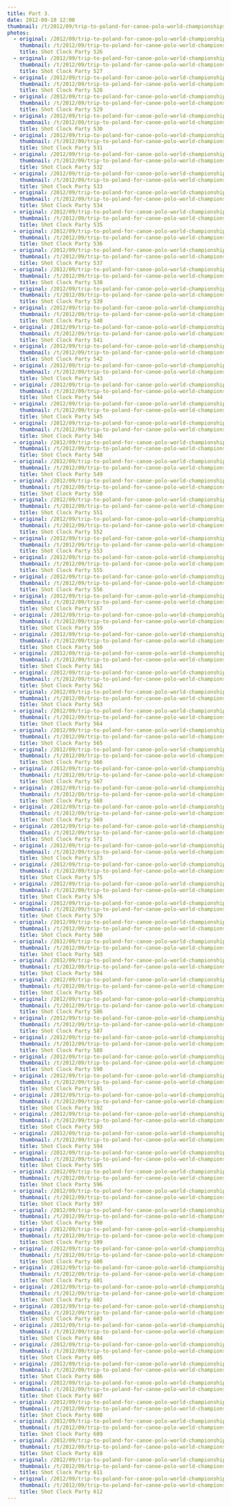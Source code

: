 ```yaml
---
title: Part 3.
date: 2012-09-10 12:00
thumbnail: /t/2012/09/trip-to-poland-for-canoe-polo-world-championships/world-championships/shot-clock-party/part-3/shot-clock-party-526.jpg
photos:
  - original: /2012/09/trip-to-poland-for-canoe-polo-world-championships/world-championships/shot-clock-party/part-3/shot-clock-party-526.jpg
    thumbnail: /t/2012/09/trip-to-poland-for-canoe-polo-world-championships/world-championships/shot-clock-party/part-3/shot-clock-party-526.jpg
    title: Shot Clock Party 526
  - original: /2012/09/trip-to-poland-for-canoe-polo-world-championships/world-championships/shot-clock-party/part-3/shot-clock-party-527.jpg
    thumbnail: /t/2012/09/trip-to-poland-for-canoe-polo-world-championships/world-championships/shot-clock-party/part-3/shot-clock-party-527.jpg
    title: Shot Clock Party 527
  - original: /2012/09/trip-to-poland-for-canoe-polo-world-championships/world-championships/shot-clock-party/part-3/shot-clock-party-528.jpg
    thumbnail: /t/2012/09/trip-to-poland-for-canoe-polo-world-championships/world-championships/shot-clock-party/part-3/shot-clock-party-528.jpg
    title: Shot Clock Party 528
  - original: /2012/09/trip-to-poland-for-canoe-polo-world-championships/world-championships/shot-clock-party/part-3/shot-clock-party-529.jpg
    thumbnail: /t/2012/09/trip-to-poland-for-canoe-polo-world-championships/world-championships/shot-clock-party/part-3/shot-clock-party-529.jpg
    title: Shot Clock Party 529
  - original: /2012/09/trip-to-poland-for-canoe-polo-world-championships/world-championships/shot-clock-party/part-3/shot-clock-party-530.jpg
    thumbnail: /t/2012/09/trip-to-poland-for-canoe-polo-world-championships/world-championships/shot-clock-party/part-3/shot-clock-party-530.jpg
    title: Shot Clock Party 530
  - original: /2012/09/trip-to-poland-for-canoe-polo-world-championships/world-championships/shot-clock-party/part-3/shot-clock-party-531.jpg
    thumbnail: /t/2012/09/trip-to-poland-for-canoe-polo-world-championships/world-championships/shot-clock-party/part-3/shot-clock-party-531.jpg
    title: Shot Clock Party 531
  - original: /2012/09/trip-to-poland-for-canoe-polo-world-championships/world-championships/shot-clock-party/part-3/shot-clock-party-532.jpg
    thumbnail: /t/2012/09/trip-to-poland-for-canoe-polo-world-championships/world-championships/shot-clock-party/part-3/shot-clock-party-532.jpg
    title: Shot Clock Party 532
  - original: /2012/09/trip-to-poland-for-canoe-polo-world-championships/world-championships/shot-clock-party/part-3/shot-clock-party-533.jpg
    thumbnail: /t/2012/09/trip-to-poland-for-canoe-polo-world-championships/world-championships/shot-clock-party/part-3/shot-clock-party-533.jpg
    title: Shot Clock Party 533
  - original: /2012/09/trip-to-poland-for-canoe-polo-world-championships/world-championships/shot-clock-party/part-3/shot-clock-party-534.jpg
    thumbnail: /t/2012/09/trip-to-poland-for-canoe-polo-world-championships/world-championships/shot-clock-party/part-3/shot-clock-party-534.jpg
    title: Shot Clock Party 534
  - original: /2012/09/trip-to-poland-for-canoe-polo-world-championships/world-championships/shot-clock-party/part-3/shot-clock-party-535.jpg
    thumbnail: /t/2012/09/trip-to-poland-for-canoe-polo-world-championships/world-championships/shot-clock-party/part-3/shot-clock-party-535.jpg
    title: Shot Clock Party 535
  - original: /2012/09/trip-to-poland-for-canoe-polo-world-championships/world-championships/shot-clock-party/part-3/shot-clock-party-536.jpg
    thumbnail: /t/2012/09/trip-to-poland-for-canoe-polo-world-championships/world-championships/shot-clock-party/part-3/shot-clock-party-536.jpg
    title: Shot Clock Party 536
  - original: /2012/09/trip-to-poland-for-canoe-polo-world-championships/world-championships/shot-clock-party/part-3/shot-clock-party-537.jpg
    thumbnail: /t/2012/09/trip-to-poland-for-canoe-polo-world-championships/world-championships/shot-clock-party/part-3/shot-clock-party-537.jpg
    title: Shot Clock Party 537
  - original: /2012/09/trip-to-poland-for-canoe-polo-world-championships/world-championships/shot-clock-party/part-3/shot-clock-party-538.jpg
    thumbnail: /t/2012/09/trip-to-poland-for-canoe-polo-world-championships/world-championships/shot-clock-party/part-3/shot-clock-party-538.jpg
    title: Shot Clock Party 538
  - original: /2012/09/trip-to-poland-for-canoe-polo-world-championships/world-championships/shot-clock-party/part-3/shot-clock-party-539.jpg
    thumbnail: /t/2012/09/trip-to-poland-for-canoe-polo-world-championships/world-championships/shot-clock-party/part-3/shot-clock-party-539.jpg
    title: Shot Clock Party 539
  - original: /2012/09/trip-to-poland-for-canoe-polo-world-championships/world-championships/shot-clock-party/part-3/shot-clock-party-540.jpg
    thumbnail: /t/2012/09/trip-to-poland-for-canoe-polo-world-championships/world-championships/shot-clock-party/part-3/shot-clock-party-540.jpg
    title: Shot Clock Party 540
  - original: /2012/09/trip-to-poland-for-canoe-polo-world-championships/world-championships/shot-clock-party/part-3/shot-clock-party-541.jpg
    thumbnail: /t/2012/09/trip-to-poland-for-canoe-polo-world-championships/world-championships/shot-clock-party/part-3/shot-clock-party-541.jpg
    title: Shot Clock Party 541
  - original: /2012/09/trip-to-poland-for-canoe-polo-world-championships/world-championships/shot-clock-party/part-3/shot-clock-party-542.jpg
    thumbnail: /t/2012/09/trip-to-poland-for-canoe-polo-world-championships/world-championships/shot-clock-party/part-3/shot-clock-party-542.jpg
    title: Shot Clock Party 542
  - original: /2012/09/trip-to-poland-for-canoe-polo-world-championships/world-championships/shot-clock-party/part-3/shot-clock-party-543.jpg
    thumbnail: /t/2012/09/trip-to-poland-for-canoe-polo-world-championships/world-championships/shot-clock-party/part-3/shot-clock-party-543.jpg
    title: Shot Clock Party 543
  - original: /2012/09/trip-to-poland-for-canoe-polo-world-championships/world-championships/shot-clock-party/part-3/shot-clock-party-544.jpg
    thumbnail: /t/2012/09/trip-to-poland-for-canoe-polo-world-championships/world-championships/shot-clock-party/part-3/shot-clock-party-544.jpg
    title: Shot Clock Party 544
  - original: /2012/09/trip-to-poland-for-canoe-polo-world-championships/world-championships/shot-clock-party/part-3/shot-clock-party-545.jpg
    thumbnail: /t/2012/09/trip-to-poland-for-canoe-polo-world-championships/world-championships/shot-clock-party/part-3/shot-clock-party-545.jpg
    title: Shot Clock Party 545
  - original: /2012/09/trip-to-poland-for-canoe-polo-world-championships/world-championships/shot-clock-party/part-3/shot-clock-party-546.jpg
    thumbnail: /t/2012/09/trip-to-poland-for-canoe-polo-world-championships/world-championships/shot-clock-party/part-3/shot-clock-party-546.jpg
    title: Shot Clock Party 546
  - original: /2012/09/trip-to-poland-for-canoe-polo-world-championships/world-championships/shot-clock-party/part-3/shot-clock-party-548.jpg
    thumbnail: /t/2012/09/trip-to-poland-for-canoe-polo-world-championships/world-championships/shot-clock-party/part-3/shot-clock-party-548.jpg
    title: Shot Clock Party 548
  - original: /2012/09/trip-to-poland-for-canoe-polo-world-championships/world-championships/shot-clock-party/part-3/shot-clock-party-549.jpg
    thumbnail: /t/2012/09/trip-to-poland-for-canoe-polo-world-championships/world-championships/shot-clock-party/part-3/shot-clock-party-549.jpg
    title: Shot Clock Party 549
  - original: /2012/09/trip-to-poland-for-canoe-polo-world-championships/world-championships/shot-clock-party/part-3/shot-clock-party-550.jpg
    thumbnail: /t/2012/09/trip-to-poland-for-canoe-polo-world-championships/world-championships/shot-clock-party/part-3/shot-clock-party-550.jpg
    title: Shot Clock Party 550
  - original: /2012/09/trip-to-poland-for-canoe-polo-world-championships/world-championships/shot-clock-party/part-3/shot-clock-party-551.jpg
    thumbnail: /t/2012/09/trip-to-poland-for-canoe-polo-world-championships/world-championships/shot-clock-party/part-3/shot-clock-party-551.jpg
    title: Shot Clock Party 551
  - original: /2012/09/trip-to-poland-for-canoe-polo-world-championships/world-championships/shot-clock-party/part-3/shot-clock-party-552.jpg
    thumbnail: /t/2012/09/trip-to-poland-for-canoe-polo-world-championships/world-championships/shot-clock-party/part-3/shot-clock-party-552.jpg
    title: Shot Clock Party 552
  - original: /2012/09/trip-to-poland-for-canoe-polo-world-championships/world-championships/shot-clock-party/part-3/shot-clock-party-553.jpg
    thumbnail: /t/2012/09/trip-to-poland-for-canoe-polo-world-championships/world-championships/shot-clock-party/part-3/shot-clock-party-553.jpg
    title: Shot Clock Party 553
  - original: /2012/09/trip-to-poland-for-canoe-polo-world-championships/world-championships/shot-clock-party/part-3/shot-clock-party-555.jpg
    thumbnail: /t/2012/09/trip-to-poland-for-canoe-polo-world-championships/world-championships/shot-clock-party/part-3/shot-clock-party-555.jpg
    title: Shot Clock Party 555
  - original: /2012/09/trip-to-poland-for-canoe-polo-world-championships/world-championships/shot-clock-party/part-3/shot-clock-party-556.jpg
    thumbnail: /t/2012/09/trip-to-poland-for-canoe-polo-world-championships/world-championships/shot-clock-party/part-3/shot-clock-party-556.jpg
    title: Shot Clock Party 556
  - original: /2012/09/trip-to-poland-for-canoe-polo-world-championships/world-championships/shot-clock-party/part-3/shot-clock-party-557.jpg
    thumbnail: /t/2012/09/trip-to-poland-for-canoe-polo-world-championships/world-championships/shot-clock-party/part-3/shot-clock-party-557.jpg
    title: Shot Clock Party 557
  - original: /2012/09/trip-to-poland-for-canoe-polo-world-championships/world-championships/shot-clock-party/part-3/shot-clock-party-559.jpg
    thumbnail: /t/2012/09/trip-to-poland-for-canoe-polo-world-championships/world-championships/shot-clock-party/part-3/shot-clock-party-559.jpg
    title: Shot Clock Party 559
  - original: /2012/09/trip-to-poland-for-canoe-polo-world-championships/world-championships/shot-clock-party/part-3/shot-clock-party-560.jpg
    thumbnail: /t/2012/09/trip-to-poland-for-canoe-polo-world-championships/world-championships/shot-clock-party/part-3/shot-clock-party-560.jpg
    title: Shot Clock Party 560
  - original: /2012/09/trip-to-poland-for-canoe-polo-world-championships/world-championships/shot-clock-party/part-3/shot-clock-party-561.jpg
    thumbnail: /t/2012/09/trip-to-poland-for-canoe-polo-world-championships/world-championships/shot-clock-party/part-3/shot-clock-party-561.jpg
    title: Shot Clock Party 561
  - original: /2012/09/trip-to-poland-for-canoe-polo-world-championships/world-championships/shot-clock-party/part-3/shot-clock-party-562.jpg
    thumbnail: /t/2012/09/trip-to-poland-for-canoe-polo-world-championships/world-championships/shot-clock-party/part-3/shot-clock-party-562.jpg
    title: Shot Clock Party 562
  - original: /2012/09/trip-to-poland-for-canoe-polo-world-championships/world-championships/shot-clock-party/part-3/shot-clock-party-563.jpg
    thumbnail: /t/2012/09/trip-to-poland-for-canoe-polo-world-championships/world-championships/shot-clock-party/part-3/shot-clock-party-563.jpg
    title: Shot Clock Party 563
  - original: /2012/09/trip-to-poland-for-canoe-polo-world-championships/world-championships/shot-clock-party/part-3/shot-clock-party-564.jpg
    thumbnail: /t/2012/09/trip-to-poland-for-canoe-polo-world-championships/world-championships/shot-clock-party/part-3/shot-clock-party-564.jpg
    title: Shot Clock Party 564
  - original: /2012/09/trip-to-poland-for-canoe-polo-world-championships/world-championships/shot-clock-party/part-3/shot-clock-party-565.jpg
    thumbnail: /t/2012/09/trip-to-poland-for-canoe-polo-world-championships/world-championships/shot-clock-party/part-3/shot-clock-party-565.jpg
    title: Shot Clock Party 565
  - original: /2012/09/trip-to-poland-for-canoe-polo-world-championships/world-championships/shot-clock-party/part-3/shot-clock-party-566.jpg
    thumbnail: /t/2012/09/trip-to-poland-for-canoe-polo-world-championships/world-championships/shot-clock-party/part-3/shot-clock-party-566.jpg
    title: Shot Clock Party 566
  - original: /2012/09/trip-to-poland-for-canoe-polo-world-championships/world-championships/shot-clock-party/part-3/shot-clock-party-567.jpg
    thumbnail: /t/2012/09/trip-to-poland-for-canoe-polo-world-championships/world-championships/shot-clock-party/part-3/shot-clock-party-567.jpg
    title: Shot Clock Party 567
  - original: /2012/09/trip-to-poland-for-canoe-polo-world-championships/world-championships/shot-clock-party/part-3/shot-clock-party-568.jpg
    thumbnail: /t/2012/09/trip-to-poland-for-canoe-polo-world-championships/world-championships/shot-clock-party/part-3/shot-clock-party-568.jpg
    title: Shot Clock Party 568
  - original: /2012/09/trip-to-poland-for-canoe-polo-world-championships/world-championships/shot-clock-party/part-3/shot-clock-party-569.jpg
    thumbnail: /t/2012/09/trip-to-poland-for-canoe-polo-world-championships/world-championships/shot-clock-party/part-3/shot-clock-party-569.jpg
    title: Shot Clock Party 569
  - original: /2012/09/trip-to-poland-for-canoe-polo-world-championships/world-championships/shot-clock-party/part-3/shot-clock-party-571.jpg
    thumbnail: /t/2012/09/trip-to-poland-for-canoe-polo-world-championships/world-championships/shot-clock-party/part-3/shot-clock-party-571.jpg
    title: Shot Clock Party 571
  - original: /2012/09/trip-to-poland-for-canoe-polo-world-championships/world-championships/shot-clock-party/part-3/shot-clock-party-573.jpg
    thumbnail: /t/2012/09/trip-to-poland-for-canoe-polo-world-championships/world-championships/shot-clock-party/part-3/shot-clock-party-573.jpg
    title: Shot Clock Party 573
  - original: /2012/09/trip-to-poland-for-canoe-polo-world-championships/world-championships/shot-clock-party/part-3/shot-clock-party-575.jpg
    thumbnail: /t/2012/09/trip-to-poland-for-canoe-polo-world-championships/world-championships/shot-clock-party/part-3/shot-clock-party-575.jpg
    title: Shot Clock Party 575
  - original: /2012/09/trip-to-poland-for-canoe-polo-world-championships/world-championships/shot-clock-party/part-3/shot-clock-party-576.jpg
    thumbnail: /t/2012/09/trip-to-poland-for-canoe-polo-world-championships/world-championships/shot-clock-party/part-3/shot-clock-party-576.jpg
    title: Shot Clock Party 576
  - original: /2012/09/trip-to-poland-for-canoe-polo-world-championships/world-championships/shot-clock-party/part-3/shot-clock-party-579.jpg
    thumbnail: /t/2012/09/trip-to-poland-for-canoe-polo-world-championships/world-championships/shot-clock-party/part-3/shot-clock-party-579.jpg
    title: Shot Clock Party 579
  - original: /2012/09/trip-to-poland-for-canoe-polo-world-championships/world-championships/shot-clock-party/part-3/shot-clock-party-580.jpg
    thumbnail: /t/2012/09/trip-to-poland-for-canoe-polo-world-championships/world-championships/shot-clock-party/part-3/shot-clock-party-580.jpg
    title: Shot Clock Party 580
  - original: /2012/09/trip-to-poland-for-canoe-polo-world-championships/world-championships/shot-clock-party/part-3/shot-clock-party-583.jpg
    thumbnail: /t/2012/09/trip-to-poland-for-canoe-polo-world-championships/world-championships/shot-clock-party/part-3/shot-clock-party-583.jpg
    title: Shot Clock Party 583
  - original: /2012/09/trip-to-poland-for-canoe-polo-world-championships/world-championships/shot-clock-party/part-3/shot-clock-party-584.jpg
    thumbnail: /t/2012/09/trip-to-poland-for-canoe-polo-world-championships/world-championships/shot-clock-party/part-3/shot-clock-party-584.jpg
    title: Shot Clock Party 584
  - original: /2012/09/trip-to-poland-for-canoe-polo-world-championships/world-championships/shot-clock-party/part-3/shot-clock-party-585.jpg
    thumbnail: /t/2012/09/trip-to-poland-for-canoe-polo-world-championships/world-championships/shot-clock-party/part-3/shot-clock-party-585.jpg
    title: Shot Clock Party 585
  - original: /2012/09/trip-to-poland-for-canoe-polo-world-championships/world-championships/shot-clock-party/part-3/shot-clock-party-586.jpg
    thumbnail: /t/2012/09/trip-to-poland-for-canoe-polo-world-championships/world-championships/shot-clock-party/part-3/shot-clock-party-586.jpg
    title: Shot Clock Party 586
  - original: /2012/09/trip-to-poland-for-canoe-polo-world-championships/world-championships/shot-clock-party/part-3/shot-clock-party-587.jpg
    thumbnail: /t/2012/09/trip-to-poland-for-canoe-polo-world-championships/world-championships/shot-clock-party/part-3/shot-clock-party-587.jpg
    title: Shot Clock Party 587
  - original: /2012/09/trip-to-poland-for-canoe-polo-world-championships/world-championships/shot-clock-party/part-3/shot-clock-party-588.jpg
    thumbnail: /t/2012/09/trip-to-poland-for-canoe-polo-world-championships/world-championships/shot-clock-party/part-3/shot-clock-party-588.jpg
    title: Shot Clock Party 588
  - original: /2012/09/trip-to-poland-for-canoe-polo-world-championships/world-championships/shot-clock-party/part-3/shot-clock-party-590.jpg
    thumbnail: /t/2012/09/trip-to-poland-for-canoe-polo-world-championships/world-championships/shot-clock-party/part-3/shot-clock-party-590.jpg
    title: Shot Clock Party 590
  - original: /2012/09/trip-to-poland-for-canoe-polo-world-championships/world-championships/shot-clock-party/part-3/shot-clock-party-591.jpg
    thumbnail: /t/2012/09/trip-to-poland-for-canoe-polo-world-championships/world-championships/shot-clock-party/part-3/shot-clock-party-591.jpg
    title: Shot Clock Party 591
  - original: /2012/09/trip-to-poland-for-canoe-polo-world-championships/world-championships/shot-clock-party/part-3/shot-clock-party-592.jpg
    thumbnail: /t/2012/09/trip-to-poland-for-canoe-polo-world-championships/world-championships/shot-clock-party/part-3/shot-clock-party-592.jpg
    title: Shot Clock Party 592
  - original: /2012/09/trip-to-poland-for-canoe-polo-world-championships/world-championships/shot-clock-party/part-3/shot-clock-party-593.jpg
    thumbnail: /t/2012/09/trip-to-poland-for-canoe-polo-world-championships/world-championships/shot-clock-party/part-3/shot-clock-party-593.jpg
    title: Shot Clock Party 593
  - original: /2012/09/trip-to-poland-for-canoe-polo-world-championships/world-championships/shot-clock-party/part-3/shot-clock-party-594.jpg
    thumbnail: /t/2012/09/trip-to-poland-for-canoe-polo-world-championships/world-championships/shot-clock-party/part-3/shot-clock-party-594.jpg
    title: Shot Clock Party 594
  - original: /2012/09/trip-to-poland-for-canoe-polo-world-championships/world-championships/shot-clock-party/part-3/shot-clock-party-595.jpg
    thumbnail: /t/2012/09/trip-to-poland-for-canoe-polo-world-championships/world-championships/shot-clock-party/part-3/shot-clock-party-595.jpg
    title: Shot Clock Party 595
  - original: /2012/09/trip-to-poland-for-canoe-polo-world-championships/world-championships/shot-clock-party/part-3/shot-clock-party-596.jpg
    thumbnail: /t/2012/09/trip-to-poland-for-canoe-polo-world-championships/world-championships/shot-clock-party/part-3/shot-clock-party-596.jpg
    title: Shot Clock Party 596
  - original: /2012/09/trip-to-poland-for-canoe-polo-world-championships/world-championships/shot-clock-party/part-3/shot-clock-party-597.jpg
    thumbnail: /t/2012/09/trip-to-poland-for-canoe-polo-world-championships/world-championships/shot-clock-party/part-3/shot-clock-party-597.jpg
    title: Shot Clock Party 597
  - original: /2012/09/trip-to-poland-for-canoe-polo-world-championships/world-championships/shot-clock-party/part-3/shot-clock-party-598.jpg
    thumbnail: /t/2012/09/trip-to-poland-for-canoe-polo-world-championships/world-championships/shot-clock-party/part-3/shot-clock-party-598.jpg
    title: Shot Clock Party 598
  - original: /2012/09/trip-to-poland-for-canoe-polo-world-championships/world-championships/shot-clock-party/part-3/shot-clock-party-599.jpg
    thumbnail: /t/2012/09/trip-to-poland-for-canoe-polo-world-championships/world-championships/shot-clock-party/part-3/shot-clock-party-599.jpg
    title: Shot Clock Party 599
  - original: /2012/09/trip-to-poland-for-canoe-polo-world-championships/world-championships/shot-clock-party/part-3/shot-clock-party-600.jpg
    thumbnail: /t/2012/09/trip-to-poland-for-canoe-polo-world-championships/world-championships/shot-clock-party/part-3/shot-clock-party-600.jpg
    title: Shot Clock Party 600
  - original: /2012/09/trip-to-poland-for-canoe-polo-world-championships/world-championships/shot-clock-party/part-3/shot-clock-party-601.jpg
    thumbnail: /t/2012/09/trip-to-poland-for-canoe-polo-world-championships/world-championships/shot-clock-party/part-3/shot-clock-party-601.jpg
    title: Shot Clock Party 601
  - original: /2012/09/trip-to-poland-for-canoe-polo-world-championships/world-championships/shot-clock-party/part-3/shot-clock-party-602.jpg
    thumbnail: /t/2012/09/trip-to-poland-for-canoe-polo-world-championships/world-championships/shot-clock-party/part-3/shot-clock-party-602.jpg
    title: Shot Clock Party 602
  - original: /2012/09/trip-to-poland-for-canoe-polo-world-championships/world-championships/shot-clock-party/part-3/shot-clock-party-603.jpg
    thumbnail: /t/2012/09/trip-to-poland-for-canoe-polo-world-championships/world-championships/shot-clock-party/part-3/shot-clock-party-603.jpg
    title: Shot Clock Party 603
  - original: /2012/09/trip-to-poland-for-canoe-polo-world-championships/world-championships/shot-clock-party/part-3/shot-clock-party-604.jpg
    thumbnail: /t/2012/09/trip-to-poland-for-canoe-polo-world-championships/world-championships/shot-clock-party/part-3/shot-clock-party-604.jpg
    title: Shot Clock Party 604
  - original: /2012/09/trip-to-poland-for-canoe-polo-world-championships/world-championships/shot-clock-party/part-3/shot-clock-party-605.jpg
    thumbnail: /t/2012/09/trip-to-poland-for-canoe-polo-world-championships/world-championships/shot-clock-party/part-3/shot-clock-party-605.jpg
    title: Shot Clock Party 605
  - original: /2012/09/trip-to-poland-for-canoe-polo-world-championships/world-championships/shot-clock-party/part-3/shot-clock-party-606.jpg
    thumbnail: /t/2012/09/trip-to-poland-for-canoe-polo-world-championships/world-championships/shot-clock-party/part-3/shot-clock-party-606.jpg
    title: Shot Clock Party 606
  - original: /2012/09/trip-to-poland-for-canoe-polo-world-championships/world-championships/shot-clock-party/part-3/shot-clock-party-607.jpg
    thumbnail: /t/2012/09/trip-to-poland-for-canoe-polo-world-championships/world-championships/shot-clock-party/part-3/shot-clock-party-607.jpg
    title: Shot Clock Party 607
  - original: /2012/09/trip-to-poland-for-canoe-polo-world-championships/world-championships/shot-clock-party/part-3/shot-clock-party-608.jpg
    thumbnail: /t/2012/09/trip-to-poland-for-canoe-polo-world-championships/world-championships/shot-clock-party/part-3/shot-clock-party-608.jpg
    title: Shot Clock Party 608
  - original: /2012/09/trip-to-poland-for-canoe-polo-world-championships/world-championships/shot-clock-party/part-3/shot-clock-party-609.jpg
    thumbnail: /t/2012/09/trip-to-poland-for-canoe-polo-world-championships/world-championships/shot-clock-party/part-3/shot-clock-party-609.jpg
    title: Shot Clock Party 609
  - original: /2012/09/trip-to-poland-for-canoe-polo-world-championships/world-championships/shot-clock-party/part-3/shot-clock-party-610.jpg
    thumbnail: /t/2012/09/trip-to-poland-for-canoe-polo-world-championships/world-championships/shot-clock-party/part-3/shot-clock-party-610.jpg
    title: Shot Clock Party 610
  - original: /2012/09/trip-to-poland-for-canoe-polo-world-championships/world-championships/shot-clock-party/part-3/shot-clock-party-611.jpg
    thumbnail: /t/2012/09/trip-to-poland-for-canoe-polo-world-championships/world-championships/shot-clock-party/part-3/shot-clock-party-611.jpg
    title: Shot Clock Party 611
  - original: /2012/09/trip-to-poland-for-canoe-polo-world-championships/world-championships/shot-clock-party/part-3/shot-clock-party-612.jpg
    thumbnail: /t/2012/09/trip-to-poland-for-canoe-polo-world-championships/world-championships/shot-clock-party/part-3/shot-clock-party-612.jpg
    title: Shot Clock Party 612
---
```

